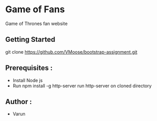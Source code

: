 # Game of Fans
Game of Thrones fan website

## Getting Started
git clone https://github.com/VMoose/bootstrap-assignment.git

## Prerequisites :<br>
* Install Node js
* Run npm install -g http-server 
run http-server on cloned directory

## Author : 
* Varun
